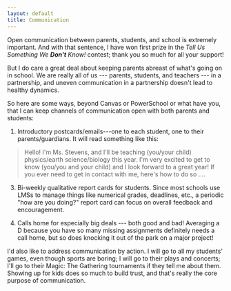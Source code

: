 ```yaml
---
layout: default
title: Communication
---
```

Open communication between parents, students, and school is extremely important. And with that sentence, I have won first prize in the _Tell Us Something We **Don't** Know!_ contest; thank you so much for all your support!

But I do care a great deal about keeping parents abreast of what's going on in school. We are really all of us --- parents, students, and teachers --- in a partnership, and uneven communication in a partnership doesn't lead to healthy dynamics. 

So here are some ways, beyond Canvas or PowerSchool or what have you, that I can keep channels of communication open with both parents and students:
1. Introductory postcards/emails---one to each student, one to their parents/guardians. It will read something like this:
> Hello! I'm Ms. Stevens, and I'll be teaching (you/your child) physics/earth science/biology this year. I'm very excited to get to know (you/you and your child) and I look forward to a great year! If you ever need to get in contact with me, here's how to do so .... 

3. Bi-weekly qualitative report cards for students. Since most schools use LMSs to manage things like numerical grades, deadlines, etc., a periodic "how are you doing?" report card can focus on overall feedback and encouragement.

4. Calls home for especially big deals --- both good and bad! Averaging a D because you have so many missing assignments definitely needs a call home, but so does knocking it out of the park on a major project!

I'd also like to address communication by action. I will go to all my students' games, even though sports are boring; I will go to their plays and concerts; I'll go to their Magic: The Gathering tournaments if they tell me about them. Showing up for kids does so much to build trust, and that's really the core purpose of communication. 
